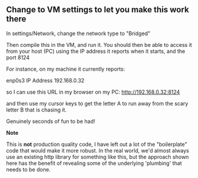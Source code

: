 ## Change to VM settings to let you make this work there

In settings/Network, change the network type to "Bridged"

Then compile this in the VM, and run it.
You should then be able to access it from your host (PC)
using the IP address it reports when it starts, and the
port 8124

For instance, on my machine it currently reports:

enp0s3 IP Address 192.168.0.32

so I can use this URL in my browser on my PC:
http://192.168.0.32:8124

and then use my cursor keys to get the letter A to run away 
from the scary letter B that is chasing it.

Genuinely seconds of fun to be had!


**Note**

This is __not__ production quality code, I have left out a 
lot of the "boilerplate" code that would make it more 
robust.    In the real world, we'd almost always use an 
existing http library for something like this, but the
approach shown here has the benefit of revealing some of 
the underlying 'plumbing' that needs to be done.
